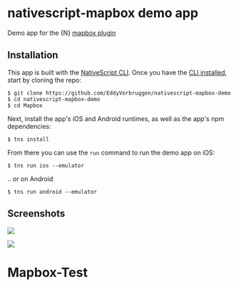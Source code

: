# nativescript-mapbox demo app

Demo app for the {N} [mapbox plugin](https://www.npmjs.com/package/nativescript-mapbox)

## Installation

This app is built with the [NativeScript CLI](https://github.com/NativeScript/nativescript-cli).
Once you have the [CLI installed](https://github.com/NativeScript/nativescript-cli#installation), start by cloning the repo:

```
$ git clone https://github.com/EddyVerbruggen/nativescript-mapbox-demo
$ cd nativescript-mapbox-demo
$ cd Mapbox
```

Next, install the app's iOS and Android runtimes, as well as the app's npm dependencies:

```
$ tns install
```

From there you can use the `run` command to run the demo app on iOS:

```
$ tns run ios --emulator
```

.. or on Android

```
$ tns run android --emulator
```

## Screenshots

![](screenshots/ios/ios-1.png)

![](screenshots/android/android-1.png)
# Mapbox-Test
